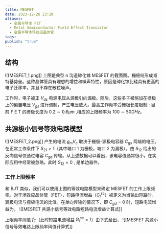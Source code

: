 ```yaml
---
title: MESFET
date: 2023-12-28 23:20
aliases:
  - 金属半导体 FET
  - Metal Semiconductor Field Effect Transistor
  - 金属半导体场效应晶体管
tags: 
publish: "true"
---
```

## 结构

![[MESFET_1.png]]
上图是典型 n 沟道砷化镓 MESFET 的截面图。栅极结形成肖特基势垒。这种晶体管具有理想的增益和噪声特性，原因是砷化镓比硅具有更高的电子迁移率，并且不存在散粒噪声。

工作时，电子被正 $V_{ds}$ 电源电压从源极引向漏极。随后，这些多子被施加在栅极上的偏置电压 $V_{gs}$ 进行调制，产生电压放大。最高工作频率受栅极长度限制 : 目前 F E T 的栅极长度为 $0.2\sim0.6\mu m$ ,相应的上限频率为 $100\sim 50GHz$。

## 共源极小信号等效电路模型

![[MESFET_2.png]]
产生的电流 $g_{m}V_{c}$ 取决于栅极-源极电容器 $C_{gs}$ 两端的电压，在正常工作条件下 $S_{21}>1$（其中端口 1 为栅极，端口 2 为漏极）。由 $S_{12}$ 给出的反向信号仅通过电容 $C_{gd}$ 传输。从上述数据可以看出，该电容值通常很小，在实际应用中经常被忽略。此时 $S_{12} = 0$ , 是单边器件。

### 工作上限频率

和 BJT 类似，我们可以使用上图的等效电路模型来确定 MESFET 的工作上限频率。对于场效应晶体管（FET），短路电流增益（$G^{sc}_{I}$）被定义为当输出短路时，漏极电流与栅极电流的比值。在单向传输的情况下，即 $C_{gd} = 0$ 时，短路电流增益为，
![[MESFET 共源小信号等效电路短路电流增益计算式]]

上限频率阈值 $f_{T}$（此时短路电流增益 $G_{I}^{sc}=1$）由下式给出，
![[MESFET 共源小信号等效电路上限频率阈值计算式]]
